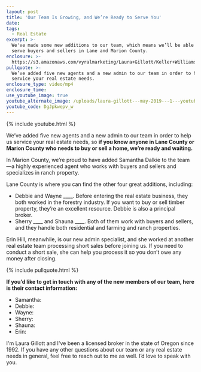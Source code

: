 ```yaml
---
layout: post
title: 'Our Team Is Growing, and We’re Ready to Serve You'
date:
tags:
  - Real Estate
excerpt: >-
  We've made some new additions to our team, which means we’ll be able to better
  serve buyers and sellers in Lane and Marion County.
enclosure: >-
  https://s3.amazonaws.com/vyralmarketing/Laura+Gillott/Keller+Williams+Mid-Willamette+_+Our+Team+Is+Growing%2C+and+Were+Ready+to+Serve+You.mp4
pullquote: >-
  We’ve added five new agents and a new admin to our team in order to help us
  service your real estate needs.
enclosure_type: video/mp4
enclosure_time:
use_youtube_image: true
youtube_alternate_image: /uploads/laura-gillott---may-2019---1---youtube.jpg
youtube_code: DgJpkwepv_w
---
```


{% include youtube.html %}

We’ve added five new agents and a new admin to our team in order to help us service your real estate needs, so **if you know anyone in Lane County or Marion County who needs to buy or sell a home, we’re ready and waiting.&nbsp;**

In Marion County, we’re proud to have added Samantha Dalkie to the team—a highly experienced agent who works with buyers and sellers and specializes in ranch property.

Lane County is where you can find the other four great additions, including:

* Debbie and Wayne \_\_\_\_. Before entering the real estate business, they both worked in the forestry industry. If you want to buy or sell timber property, they’re an excellent resource. Debbie is also a principal broker.&nbsp;
* Sherry \_\_\_\_ and Shauna \_\_\_\_. Both of them work with buyers and sellers, and they handle both residential and farming and ranch properties.&nbsp;

Erin Hill, meanwhile, is our new admin specialist, and she worked at another real estate team processing short sales before joining us. If you need to conduct a short sale, she can help you process it so you don’t owe any money after closing.&nbsp;

{% include pullquote.html %}

**If you’d like to get in touch with any of the new members of our team, here is their contact information:**

* Samantha:
* Debbie:
* Wayne:
* Sherry:
* Shauna:
* Erin:&nbsp;

I'm Laura Gillott and I've been a licensed broker in the state of Oregon since 1992. If you have any other questions about our team or any real estate needs in general, feel free to reach out to me as well. I’d love to speak with you.&nbsp;<br>&nbsp;